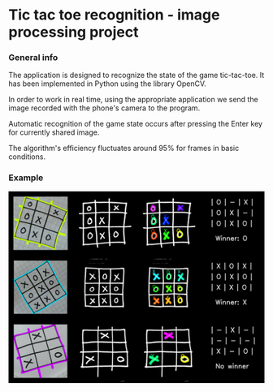 # Tic tac toe recognition - image processing project

### General info
The application is designed to recognize the state of the game tic-tac-toe. It has been implemented in Python using the library OpenCV. 

In order to work in real time, using the appropriate application we send the image recorded with the phone's camera to the program. 

Automatic recognition of the game state occurs after pressing the Enter key for currently shared image. 

The algorithm's efficiency fluctuates around 95% for frames in basic conditions.

### Example
![alt text](https://github.com/natalia-szymczyk/tic-tac-toe-recognition/blob/main/test/markery/markery-summary.png?raw=true)
